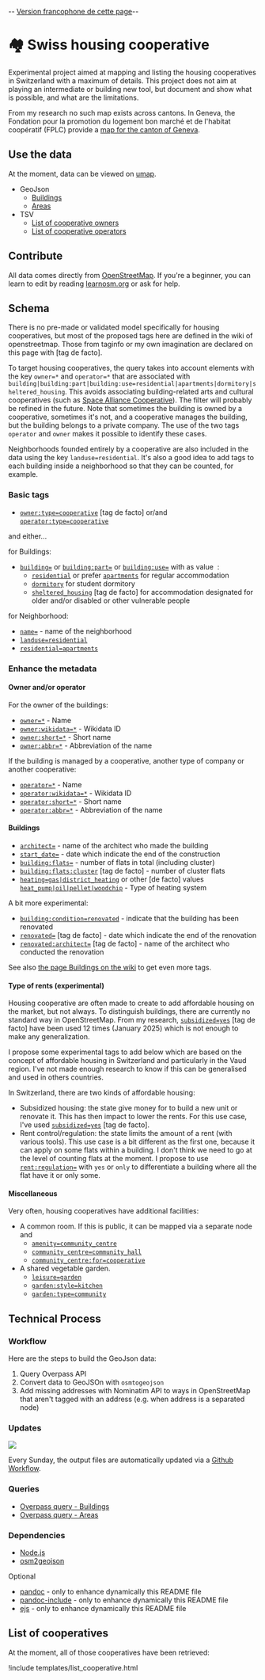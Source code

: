 -- [Version francophone de cette page](https://github.com/imagoiq/swiss-housing-cooperative/blob/main/README.fr.md)--

# 🏘️ Swiss housing cooperative

Experimental project aimed at mapping and listing the housing
cooperatives in Switzerland with a maximum of details. This project does
not aim at playing an intermediate or building new tool, but document
and show what is possible, and what are the limitations.

From my research no such map exists across cantons. In Geneva, the
Fondation pour la promotion du logement bon marché et de l'habitat
coopératif (FPLC) provide a [map for the canton of
Geneva](https://fplc.ch/cartes/cooperatives.htm).

## Use the data

At the moment, data can be viewed on
[umap](https://umap.openstreetmap.fr/fr/map/cooperative-dhabitations-en-suisse_1140470).

-   GeoJson
    -   [Buildings](https://github.com/imagoiq/swiss-housing-cooperative/blob/main/output/swiss_housing_cooperative_buildings.geojson)
    -   [Areas](https://github.com/imagoiq/swiss-housing-cooperative/blob/main/output/swiss_housing_cooperative_areas.geojson)
-   TSV
    -   [List of cooperative
        owners](https://github.com/imagoiq/swiss-housing-cooperative/blob/main/output/swiss_housing_cooperative_list_owners.tsv)
    -   [List of cooperative
        operators](https://github.com/imagoiq/swiss-housing-cooperative/blob/main/output/swiss_housing_cooperative_list_operators.tsv)

## Contribute

All data comes directly from
[OpenStreetMap](https://www.openstreetmap.org). If you're a beginner,
you can learn to edit by reading
[learnosm.org](https://learnosm.org/fr/) or ask for help.

## Schema

There is no pre-made or validated model specifically for housing
cooperatives, but most of the proposed tags here are defined in the wiki
of openstreetmap. Those from taginfo or my own imagination are declared
on this page with \[tag de facto\].

To target housing cooperatives, the query takes into account elements
with the key `owner=*` and `operator=*` that are associated with
`building|building:part|building:use=residential|apartments|dormitory|sheltered_housing`.
This avoids associating building-related arts and cultural cooperatives
(such as [Space Alliance
Cooperative](https://www.openstreetmap.org/way/38326020)). The filter
will probably be refined in the future. Note that sometimes the building
is owned by a cooperative, sometimes it's not, and a cooperative manages
the building, but the building belongs to a private company. The use of
the two tags `operator` and `owner` makes it possible to identify these
cases.

Neighborhoods founded entirely by a cooperative are also included in the
data using the key `landuse=residential`. It's also a good idea to add
tags to each building inside a neighborhood so that they can be counted,
for example.

### Basic tags

-   [`owner:type=cooperative`](https://taginfo.openstreetmap.org/tags/owner%3Atype=cooperative)
    \[tag de facto\] or/and
    [`operator:type=cooperative`](https://wiki.openstreetmap.org/wiki/Key:operator:type)

and either...

for Buildings:

-   [`building=`](https://wiki.openstreetmap.org/wiki/Buildings) or
    [`building:part=`](https://wiki.openstreetmap.org/wiki/Key:building:part)
    or
    [`building:use=`](https://wiki.openstreetmap.org/wiki/Key:building:use)
    with as value  :
    -   [`residential`](https://wiki.openstreetmap.org/wiki/Tag:building%3Dresidential)
        or prefer
        [`apartments`](https://wiki.openstreetmap.org/wiki/Tag:building%3Dapartments)
        for regular accommodation
    -   [`dormitory`](https://wiki.openstreetmap.org/wiki/Tag:building%3Ddormitory)
        for student dormitory
    -   [`sheltered_housing`](https://taginfo.openstreetmap.org/tags/building=sheltered_housing)
        \[tag de facto\] for accommodation designated for older and/or
        disabled or other vulnerable people

for Neighborhood:

-   [`name=`](https://wiki.openstreetmap.org/wiki/Key:name) - name of
    the neighborhood
-   [`landuse=residential`](https://wiki.openstreetmap.org/wiki/Tag:landuse%3Dresidential)
-   [`residential=apartments`](https://wiki.openstreetmap.org/wiki/Tag:residential%3Dapartments)

### Enhance the metadata

#### Owner and/or operator

For the owner of the buildings:

-   [`owner=*`](https://wiki.openstreetmap.org/wiki/Key:owner) - Name
-   [`owner:wikidata=*`](https://wiki.openstreetmap.org/wiki/Key:operator#Further_details) -
    Wikidata ID
-   [`owner:short=*`](https://wiki.openstreetmap.org/wiki/Key:operator#Further_details) -
    Short name
-   [`owner:abbr=*`](https://wiki.openstreetmap.org/wiki/Key:operator#Further_details) -
    Abbreviation of the name

If the building is managed by a cooperative, another type of company or
another cooperative:

-   [`operator=*`](https://wiki.openstreetmap.org/wiki/Key:operator) -
    Name
-   [`operator:wikidata=*`](https://wiki.openstreetmap.org/wiki/Key:operator#Further_details) -
    Wikidata ID
-   [`operator:short=*`](https://wiki.openstreetmap.org/wiki/Key:operator#Further_details) -
    Short name
-   [`operator:abbr=*`](https://wiki.openstreetmap.org/wiki/Key:operator#Further_details) -
    Abbreviation of the name

#### Buildings

-   [`architect=`](https://wiki.openstreetmap.org/wiki/Key:architect) -
    name of the architect who made the building
-   [`start_date=`](https://wiki.openstreetmap.org/wiki/Key:start_date) -
    date which indicate the end of the construction
-   [`building:flats=`](https://wiki.openstreetmap.org/wiki/Key:building:flats) -
    number of flats in total (including cluster)
-   [`building:flats:cluster`](https://taginfo.openstreetmap.org/keys/building%3Aflats%3Acluster)
    \[tag de facto\] - number of cluster flats
-   [`heating=gas|district_heating`](https://wiki.openstreetmap.org/wiki/Key:heating)
    or other \[de facto\] values
    [`heat_pump|oil|pellet|woodchip`](https://taginfo.openstreetmap.org/keys/heating#values) -
    Type of heating system

A bit more experimental:

-   [`building:condition=renovated`](https://wiki.openstreetmap.org/wiki/Key:building:condition) -
    indicate that the building has been renovated
-   [`renovated=`](https://taginfo.openstreetmap.org/keys/renovated)
    \[tag de facto\] - date which indicate the end of the renovation
-   [`renovated:architect=`](https://taginfo.openstreetmap.org/keys/renovated%3Aarchitect)
    \[tag de facto\] - name of the architect who conducted the
    renovation

See also [the page Buildings on the wiki](https://wiki.openstreetmap.org/wiki/Key:building#Additional_attributes) to get even more tags.

#### Type of rents (experimental)

Housing cooperative are often made to create to add affordable housing
on the market, but not always. To distinguish buildings, there are
currently no standard way in OpenStreetMap. From my research,
[`subsidized=yes`](https://taginfo.openstreetmap.org/keys/subsidized)
\[tag de facto\] have been used 12 times (January 2025) which is not
enough to make any generalization.

I propose some experimental tags to add below which are based on the
concept of affordable housing in Switzerland and particularly in the
Vaud region. I've not made enough research to know if this can be
generalised and used in others countries.

In Switzerland, there are two kinds of affordable housing:

-   Subsidized housing: the state give money for to build a new unit or
    renovate it. This has then impact to lower the rents. For this use
    case, I've used
    [`subsidized=yes`](https://taginfo.openstreetmap.org/keys/subsidized)
    \[tag de facto\].
-   Rent control/regulation: the state limits the amount of a rent (with
    various tools). This use case is a bit different as the first one,
    because it can apply on some flats within a building. I don't think
    we need to go at the level of counting flats at the moment. I
    propose to use
    [`rent:regulation=`](https://taginfo.openstreetmap.org/keys/rent%3Aregulation)
    with `yes` or `only` to differentiate a building where all the flat
    have it or only some.

#### Miscellaneous

Very often, housing cooperatives have additional facilities:

-   A common room. If this is public, it can be mapped via a separate
    node and
    -   [`amenity=community_centre`](https://wiki.openstreetmap.org/wiki/Tag:amenity%3Dcommunity_centre)
    -   [`community_centre=community_hall`](https://wiki.openstreetmap.org/wiki/Tag:community_centre%3Dcommunity_hall)
    -   [`community_centre:for=cooperative`](https://wiki.openstreetmap.org/wiki/Key:community_centre:for)
-   A shared vegetable garden.
    -   [`leisure=garden`](https://wiki.openstreetmap.org/wiki/Tag:leisure=garden)
    -   [`garden:style=kitchen`](https://wiki.openstreetmap.org/wiki/Key:garden:style)
    -   [`garden:type=community`](https://wiki.openstreetmap.org/wiki/Key:garden:type)

## Technical Process

### Workflow

Here are the steps to build the GeoJson data:

1.  Query Overpass API
2.  Convert data to GeoJSOn with `osmtogeojson`
3.  Add missing addresses with Nominatim API to ways in OpenStreetMap
    that aren't tagged with an address (e.g. when address is a separated
    node)

### Updates

[![](https://github.com/imagoiq/swiss-housing-cooperative/actions/workflows/main.yml/badge.svg)](https://github.com/imagoiq/swiss-housing-cooperative/actions/workflows/main.yml)

Every Sunday, the output files are automatically updated via a [Github Workflow](https://github.com/imagoiq/swiss-housing-cooperative/blob/main/.github/workflows/main.yml).

### Queries

-   [Overpass query - Buildings](https://github.com/imagoiq/swiss-housing-cooperative/blob/4594245e13e979132ae84a42135ac936a7d568b8/.github/workflows/query/overpass_query_buildings#L4-L7)
-   [Overpass query - Areas](https://github.com/imagoiq/swiss-housing-cooperative/blob/4594245e13e979132ae84a42135ac936a7d568b8/.github/workflows/query/overpass_query_areas#L4-L7)

### Dependencies

-   [Node.js](https://nodejs.org)
-   [osm2geojson](https://github.com/tyrasd/osmtogeojson)

Optional

-   [pandoc](https://pandoc.org/installing.html) - only to enhance dynamically this README file
-   [pandoc-include](https://github.com/DCsunset/pandoc-include) - only to enhance dynamically this README file
-   [ejs](https://ejs.co/) - only to enhance dynamically this README file

## List of cooperatives

At the moment, all of those cooperatives have been retrieved:

!include templates/list_cooperative.html